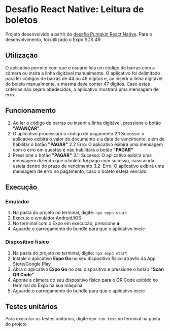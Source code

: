 # Desafio React Native: Leitura de boletos

Projeto desenvolvido a partir do [desafio Pumpkin React Native](https://canyon-buffer-51b.notion.site/Teste-T-cnico-Desenvolvedor-React-Native-0829bbe6d01642228248a20761bad87e). Para o desenvolvimento, foi utilizado o Expo SDK 49.

## Utilização

O aplicativo permite com que o usuário leia um código de barras com a câmera ou insira a linha digitável manualmente. O aplicativo foi delimitado para ler códigos de barras de 44 ou 46 dígitos e, ao inserir a linha digitável do boleto manualmente, a mesma deve conter 47 dígitos. Caso estes critérios não sejam obedecidos, o aplicativo mostrará uma mensagem de erro.

## Funcionamento

1. Ao ler o código de barras ou inserir a linha digitável, pressione o botão **"AVANÇAR"**.
2. O aplicativo processará o código de pagamento
2.1 Sucesso: o aplicativo exibirá o valor do documento e a data de vencimento, além de habilitar o botão **"PAGAR"**
2.2 Erro: O aplicativo exibirá uma mensagem com o erro em questão e não habilitará o botão **"PAGAR"**
3. Pressione o botão **"PAGAR"**
3.1: Sucesso: O aplicativo exibirá uma mensagem dizendo que o boleto foi pago com sucesso, caso ainda esteja dentro do prazo de vencimento
3.2: Erro: O aplicativo exibirá uma mensagem de erro no pagamento, caso o boleto esteja vencido

## Execução

### Emulador
1. Na pasta do projeto no terminal, digite: `npx expo start`
2. Execute o emulador Android/iOS
3. No terminal com o Expo em execução, pressione **a**
4. Aguarde o carregamento do bundle para que o aplicativo inicie

### Dispositivo físico

1. Na pasta do projeto no terminal, digite: `npx expo start`
2. Instale o aplicativo **Expo Go** no seu dispositivo físico através da App Store/Google Play
3. Abra o aplicativo **Expo Go** no seu dispositivo e pressione o botão **"Scan QR Code"**
4. Aponte a câmera do seu dispositivo físico para o QR Code exibido no terminal do Expo na sua máquina
5. Aguarde o carregamento do bundle para que o aplicativo inicie

## Testes unitários

Para executar os testes unitários, digite `npm run test` no terminal na pasta do projeto
